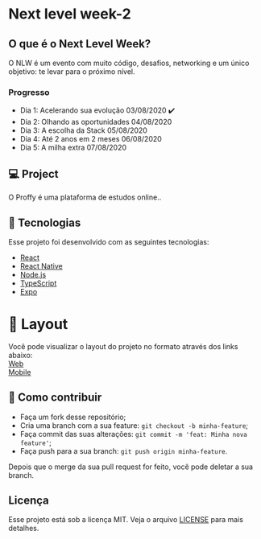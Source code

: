 # Next level week-2

## O que é o Next Level Week?

O NLW é um evento com muito código, desafios, networking e um único objetivo: te levar para o próximo nível.

### Progresso
- Dia 1: Acelerando sua evolução 03/08/2020 :heavy_check_mark:
- Dia 2: Olhando as oportunidades 04/08/2020 
- Dia 3: A escolha da Stack 05/08/2020
- Dia 4: Até 2 anos em 2 meses 06/08/2020
- Dia 5: A milha extra 07/08/2020

## 💻 Project

O Proffy é uma plataforma de estudos online..

## 🚀 Tecnologias

Esse projeto foi desenvolvido com as seguintes tecnologias:

- [React][reactjs]
- [React Native][rn]
- [Node.js][nodejs]
- [TypeScript][typescript]
- [Expo][expo]

# 🔖 Layout

Você pode visualizar o layout do projeto no formato através dos links abaixo:</br>
[Web](https://www.figma.com/file/GHGS126t7WYjnPZdRKChJF/Proffy-Web)</br>
[Mobile](https://www.figma.com/file/e33KvgUpFdunXxJjHnK7CG/Proffy-Mobile)</br>

## 🤔 Como contribuir

- Faça um fork desse repositório;
- Cria uma branch com a sua feature: `git checkout -b minha-feature`;
- Faça commit das suas alterações: `git commit -m 'feat: Minha nova feature'`;
- Faça push para a sua branch: `git push origin minha-feature`.

Depois que o merge da sua pull request for feito, você pode deletar a sua branch.

## Licença

Esse projeto está sob a licença MIT. Veja o arquivo [LICENSE](LICENSE.md) para mais detalhes.

[nodejs]: https://nodejs.org/
[typescript]: https://www.typescriptlang.org/
[expo]: https://expo.io/
[reactjs]: https://reactjs.org
[rn]: https://facebook.github.io/react-native/
[yarn]: https://yarnpkg.com/
